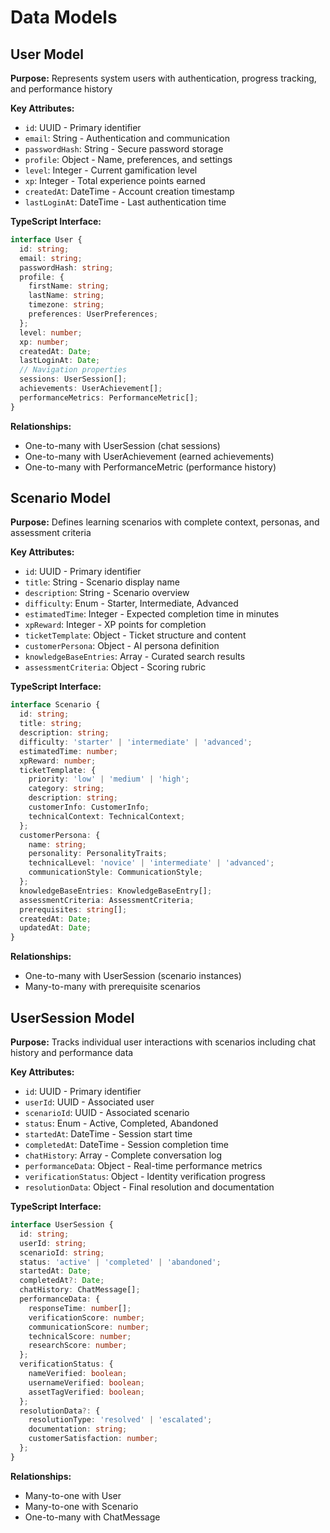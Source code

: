 # Data Models

## User Model

**Purpose:** Represents system users with authentication, progress tracking, and performance history

**Key Attributes:**

- `id`: UUID - Primary identifier
- `email`: String - Authentication and communication
- `passwordHash`: String - Secure password storage
- `profile`: Object - Name, preferences, and settings
- `level`: Integer - Current gamification level
- `xp`: Integer - Total experience points earned
- `createdAt`: DateTime - Account creation timestamp
- `lastLoginAt`: DateTime - Last authentication time

**TypeScript Interface:**

```typescript
interface User {
  id: string;
  email: string;
  passwordHash: string;
  profile: {
    firstName: string;
    lastName: string;
    timezone: string;
    preferences: UserPreferences;
  };
  level: number;
  xp: number;
  createdAt: Date;
  lastLoginAt: Date;
  // Navigation properties
  sessions: UserSession[];
  achievements: UserAchievement[];
  performanceMetrics: PerformanceMetric[];
}
```

**Relationships:**

- One-to-many with UserSession (chat sessions)
- One-to-many with UserAchievement (earned achievements)
- One-to-many with PerformanceMetric (performance history)

## Scenario Model

**Purpose:** Defines learning scenarios with complete context, personas, and assessment criteria

**Key Attributes:**

- `id`: UUID - Primary identifier
- `title`: String - Scenario display name
- `description`: String - Scenario overview
- `difficulty`: Enum - Starter, Intermediate, Advanced
- `estimatedTime`: Integer - Expected completion time in minutes
- `xpReward`: Integer - XP points for completion
- `ticketTemplate`: Object - Ticket structure and content
- `customerPersona`: Object - AI persona definition
- `knowledgeBaseEntries`: Array - Curated search results
- `assessmentCriteria`: Object - Scoring rubric

**TypeScript Interface:**

```typescript
interface Scenario {
  id: string;
  title: string;
  description: string;
  difficulty: 'starter' | 'intermediate' | 'advanced';
  estimatedTime: number;
  xpReward: number;
  ticketTemplate: {
    priority: 'low' | 'medium' | 'high';
    category: string;
    description: string;
    customerInfo: CustomerInfo;
    technicalContext: TechnicalContext;
  };
  customerPersona: {
    name: string;
    personality: PersonalityTraits;
    technicalLevel: 'novice' | 'intermediate' | 'advanced';
    communicationStyle: CommunicationStyle;
  };
  knowledgeBaseEntries: KnowledgeBaseEntry[];
  assessmentCriteria: AssessmentCriteria;
  prerequisites: string[];
  createdAt: Date;
  updatedAt: Date;
}
```

**Relationships:**

- One-to-many with UserSession (scenario instances)
- Many-to-many with prerequisite scenarios

## UserSession Model

**Purpose:** Tracks individual user interactions with scenarios including chat history and performance data

**Key Attributes:**

- `id`: UUID - Primary identifier
- `userId`: UUID - Associated user
- `scenarioId`: UUID - Associated scenario
- `status`: Enum - Active, Completed, Abandoned
- `startedAt`: DateTime - Session start time
- `completedAt`: DateTime - Session completion time
- `chatHistory`: Array - Complete conversation log
- `performanceData`: Object - Real-time performance metrics
- `verificationStatus`: Object - Identity verification progress
- `resolutionData`: Object - Final resolution and documentation

**TypeScript Interface:**

```typescript
interface UserSession {
  id: string;
  userId: string;
  scenarioId: string;
  status: 'active' | 'completed' | 'abandoned';
  startedAt: Date;
  completedAt?: Date;
  chatHistory: ChatMessage[];
  performanceData: {
    responseTime: number[];
    verificationScore: number;
    communicationScore: number;
    technicalScore: number;
    researchScore: number;
  };
  verificationStatus: {
    nameVerified: boolean;
    usernameVerified: boolean;
    assetTagVerified: boolean;
  };
  resolutionData?: {
    resolutionType: 'resolved' | 'escalated';
    documentation: string;
    customerSatisfaction: number;
  };
}
```

**Relationships:**

- Many-to-one with User
- Many-to-one with Scenario
- One-to-many with ChatMessage
